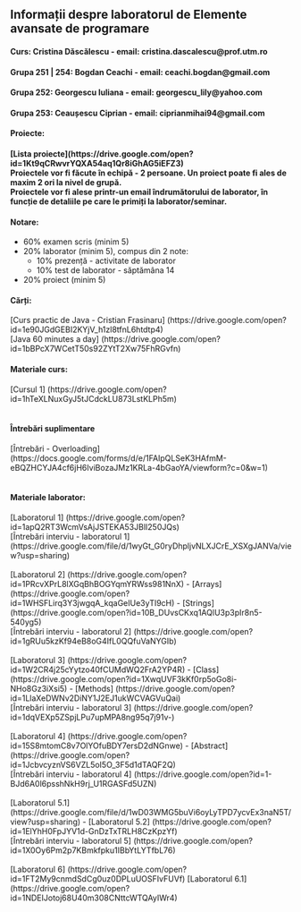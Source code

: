 <h2>Informații despre laboratorul de Elemente avansate de programare</h2>

<h4>Curs: Cristina Dăscălescu - email: cristina.dascalescu@prof.utm.ro </h4>
<h4>Grupa 251 | 254: Bogdan Ceachi - email: ceachi.bogdan@gmail.com </h4>
<h4>Grupa 252: Georgescu Iuliana - email: georgescu_lily@yahoo.com</h4>
<h4>Grupa 253: Ceaușescu Ciprian - email: ciprianmihai94@gmail.com</h4>

<h4>Proiecte:<h4>
[Lista proiecte](https://drive.google.com/open?id=1Kt9qCRwvrYQXA54aq1Qr8iGhAG5iEFZ3)
<br>
Proiectele vor fi făcute în echipă - 2 persoane. Un proiect poate fi ales de maxim 2 ori la nivel de grupă.
<br>
Proiectele vor fi alese printr-un email îndrumătorului de laborator, în funcție de detaliile pe care le primiți la laborator/seminar.

<h4>Notare: </h4>
<ul>
  <li>
    60% examen scris (minim 5)
  </li>
  <li>
    20% laborator (minim 5), compus din 2 note:
    <ul>
      <li>
        10% prezență - activitate de laborator
      </li>
      <li>
        10% test de laborator - săptămâna 14 
      </li>
    </ul>
  </li>
  <li>
    20% proiect (minim 5)
  </li>
</ul>

<h4>Cărți:</h4>
[Curs practic de Java - Cristian Frasinaru] (https://drive.google.com/open?id=1e90JGdGEBI2KYjV_h1zl8tfnL6htdtp4)
<br>
[Java 60 minutes a day] (https://drive.google.com/open?id=1bBPcX7WCetT50s92ZYtT2Xw75FhRGvfn)

<h4>Materiale curs:</h4>
[Cursul 1] (https://drive.google.com/open?id=1hTeXLNuxGyJ5tJCdckLU873LstKLPh5m)
<br><br>

<h4>Întrebări suplimentare</h4>
[Întrebări - Overloading] (https://docs.google.com/forms/d/e/1FAIpQLSeK3HAfmM-eBQZHCYJA4cf6jH6IviBozaJMz1KRLa-4bGaoYA/viewform?c=0&w=1)
<br><br>

<h4>Materiale laborator:</h4>
[Laboratorul 1] (https://drive.google.com/open?id=1apQ2RT3WcmVsAjJSTEKA53JBlI250JQs)
<br>
[Întrebări interviu - laboratorul 1] (https://drive.google.com/file/d/1wyGt_G0ryDhpljvNLXJCrE_XSXgJANVa/view?usp=sharing)
<br><br>
[Laboratorul 2] (https://drive.google.com/open?id=1PRcvXPrL8lXGqBhBOGYqmYRWss981NnX) - [Arrays] (https://drive.google.com/open?id=1WHSFLirq3Y3jwgqA_kqaGeIUe3yTI9cH) - [Strings] (https://drive.google.com/open?id=10B_DUvsCKxq1AQlU3p3pIr8n5-540yg5)
<br>
[Întrebări interviu - laboratorul 2] (https://drive.google.com/open?id=1gRUu5kzKf94eB8oG4IfL0QQfuVaNYGIb)
<br><br>
[Laboratorul 3] (https://drive.google.com/open?id=1W2CR4j25cYytzo40fCUMdWQ2FrA2YP4R) - [Class] (https://drive.google.com/open?id=1XwqUVF3kKf0rp5oGo8i-NHo8Gz3iXsi5) - [Methods] (https://drive.google.com/open?id=1LlaXeDWNv2DiNY1J2EJ1ukWCVAGVuQai)
<br>
[Întrebări interviu - laboratorul 3] (https://drive.google.com/open?id=1dqVEXp5ZSpjLPu7upMPA8ng95q7j91v-)
<br><br>
[Laboratorul 4] (https://drive.google.com/open?id=15S8mtomC8v7OlYOfuBDY7ersD2dNGnwe) - [Abstract] (https://drive.google.com/open?id=1JcbvcyznVS6VZL5oI5O_3F5d1dTAQF2Q)
<br>
[Întrebări interviu - laboratorul 4] (https://drive.google.com/open?id=1-BJd6A0l6psshNkH9rj_U1RGASFd5UZN)
<br><br>
[Laboratorul 5.1] (https://drive.google.com/file/d/1wD03WMG5buVi6oyLyTPD7ycvEx3naN5T/view?usp=sharing) - [Laboratorul 5.2] (https://drive.google.com/open?id=1ElYhH0FpJYV1d-GnDzTxTRLH8CzKpzYf)
<br>
[Întrebări interviu - laboratorul 5] (https://drive.google.com/open?id=1X0Oy6Pm2p7KBmkfpku1IBbYtLYTfbL76)
<br><br>
[Laboratorul 6] (https://drive.google.com/open?id=1FT2My9cnmdSdCg0uz0DPLuUOSFIvFUVf) [Laboratorul 6.1](https://drive.google.com/open?id=1NDEIJotoj68U40m308CNttcWTQAyIWr4)
<br><br>
